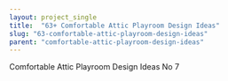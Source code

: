 ```yaml
---
layout: project_single
title:  "63+ Comfortable Attic Playroom Design Ideas"
slug: "63-comfortable-attic-playroom-design-ideas"
parent: "comfortable-attic-playroom-design-ideas"
---
```

Comfortable Attic Playroom Design Ideas No 7